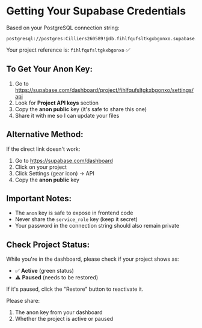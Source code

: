 # Getting Your Supabase Credentials

Based on your PostgreSQL connection string:
```
postgresql://postgres:Cilliers260589!@db.fihlfqufsltkgxbgonxo.supabase.co:5432/postgres
```

Your project reference is: `fihlfqufsltgkxbgonxo` ✅

## To Get Your Anon Key:

1. Go to https://supabase.com/dashboard/project/fihlfqufsltgkxbgonxo/settings/api
2. Look for **Project API keys** section
3. Copy the **anon public** key (it's safe to share this one)
4. Share it with me so I can update your files

## Alternative Method:

If the direct link doesn't work:
1. Go to https://supabase.com/dashboard
2. Click on your project
3. Click Settings (gear icon) → API
4. Copy the **anon public** key

## Important Notes:

- The `anon` key is safe to expose in frontend code
- Never share the `service_role` key (keep it secret)
- Your password in the connection string should also remain private

## Check Project Status:

While you're in the dashboard, please check if your project shows as:
- ✅ **Active** (green status)
- ⚠️ **Paused** (needs to be restored)

If it's paused, click the "Restore" button to reactivate it.

Please share:
1. The anon key from your dashboard
2. Whether the project is active or paused